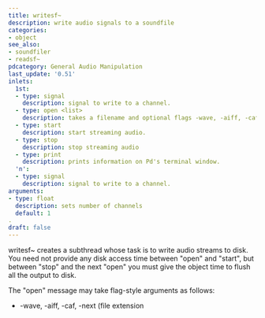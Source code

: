 ```yaml
---
title: writesf~
description: write audio signals to a soundfile
categories:
- object
see_also:
- soundfiler
- readsf~
pdcategory: General Audio Manipulation
last_update: '0.51'
inlets:
  1st:
  - type: signal
    description: signal to write to a channel.
  - type: open <list>
    description: takes a filename and optional flags -wave, -aiff, -caf, -next, - big, -little, -bytes <float>, -rate <float>
  - type: start
    description: start streaming audio.
  - type: stop
    description: stop streaming audio
  - type: print
    description: prints information on Pd's terminal window.
  'n':
  - type: signal
    description: signal to write to a channel.
arguments:
- type: float
  description: sets number of channels 
  default: 1
.
draft: false
---
```

writesf~ creates a subthread whose task is to write audio streams to disk. You need not provide any disk access time between "open" and "start", but between "stop" and the next "open" you must give the object time to flush all the output to disk.

The "open" message may take flag-style arguments as follows:

- -wave, -aiff, -caf, -next (file extension